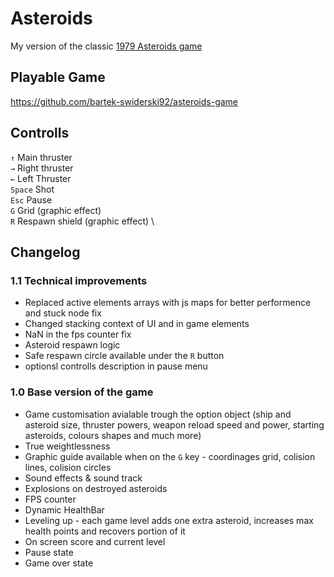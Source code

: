 # Asteroids
My version of the classic [1979 Asteroids game](https://en.wikipedia.org/wiki/Asteroids_(video_game)) 

## Playable Game
https://github.com/bartek-swiderski92/asteroids-game

## Controlls
`↑` Main thruster \
`→` Right thruster \
`←` Left Thruster \
`Space` Shot \
`Esc` Pause \
`G` Grid (graphic effect) \
`R` Respawn shield (graphic effect) \

## Changelog

### 1.1 Technical improvements 
- Replaced active elements arrays with js maps for better performence and stuck node fix
- Changed stacking context of UI and in game elements
- NaN in the fps counter fix
- Asteroid respawn logic
- Safe respawn circle available under the `R` button
- optionsl controlls description in pause menu

### 1.0 Base version of the game
- Game customisation avialable trough the option object (ship and asteroid size, thruster powers, weapon reload speed and power, starting asteroids, colours shapes and much more)
- True weightlessness 
- Graphic guide available when on the `G` key - coordinages grid, colision lines, colision circles
- Sound effects & sound track
- Explosions on destroyed asteroids
- FPS counter
- Dynamic HealthBar
- Leveling up - each game level adds one extra asteroid, increases max health points and recovers portion of it
- On screen score and current level
- Pause state
- Game over state

